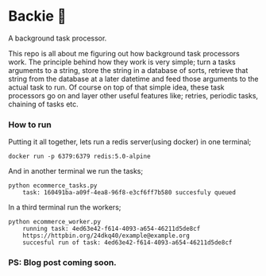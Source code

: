 # Backie :construction_worker:
A background task processor.

This repo is all about me figuring out how background task processors work.
The principle behind how they work is very simple; turn a tasks arguments to a string, store the string in a database of sorts, retrieve that string from the database at a later datetime and feed those arguments to the actual task to run.
Of course on top of that simple idea, these task processors go on and layer other useful features like; retries, periodic tasks, chaining of tasks etc.

### How to run
Putting it all together, lets run a redis server(using docker) in one terminal;

```
docker run -p 6379:6379 redis:5.0-alpine
```

And in another terminal we run the tasks;

```
python ecommerce_tasks.py
    task: 160491ba-a09f-4ea8-96f8-e3cf6ff7b580 succesfuly queued
```

In a third terminal run the workers;
```
python ecommerce_worker.py
    running task: 4ed63e42-f614-4093-a654-46211d5de8cf
    https://httpbin.org/24dkq40/example@example.org
    succesful run of task: 4ed63e42-f614-4093-a654-46211d5de8cf
```


### PS: Blog post coming soon.
